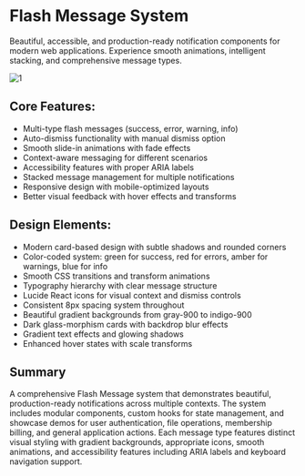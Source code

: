 # Flash Message System

Beautiful, accessible, and production-ready notification components for modern web applications. Experience smooth animations, intelligent stacking, and comprehensive message types.

![1](https://github.com/user-attachments/assets/10b5b594-6e40-4ce7-bd8c-3689aab6aeb5)

## Core Features:

- Multi-type flash messages (success, error, warning, info)
- Auto-dismiss functionality with manual dismiss option
- Smooth slide-in animations with fade effects
- Context-aware messaging for different scenarios
- Accessibility features with proper ARIA labels
- Stacked message management for multiple notifications
- Responsive design with mobile-optimized layouts
- Better visual feedback with hover effects and transforms

## Design Elements:

- Modern card-based design with subtle shadows and rounded corners
- Color-coded system: green for success, red for errors, amber for warnings, blue for info
- Smooth CSS transitions and transform animations
- Typography hierarchy with clear message structure
- Lucide React icons for visual context and dismiss controls
- Consistent 8px spacing system throughout
- Beautiful gradient backgrounds from gray-900 to indigo-900
- Dark glass-morphism cards with backdrop blur effects
- Gradient text effects and glowing shadows
- Enhanced hover states with scale transforms

## Summary

A comprehensive Flash Message system that demonstrates beautiful, production-ready notifications across multiple contexts. The system includes modular components, custom hooks for state management, and showcase demos for user authentication, file operations, membership billing, and general application actions. Each message type features distinct visual styling with gradient backgrounds, appropriate icons, smooth animations, and accessibility features including ARIA labels and keyboard navigation support.
